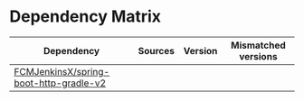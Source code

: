 # Dependency Matrix

Dependency | Sources | Version | Mismatched versions
---------- | ------- | ------- | -------------------
[FCMJenkinsX/spring-boot-http-gradle-v2](https://github.com/FCMJenkinsX/spring-boot-http-gradle-v2.git) |  | []() | 
